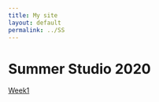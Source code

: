 ```yaml
---
title: My site
layout: default
permalink: ../SS
---
```


# Summer Studio 2020

[Week1](../SSW1 "Summer Studio 2020 Week 1")